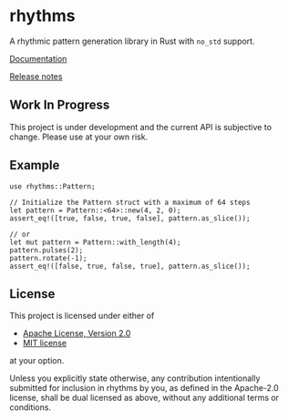 # rhythms

A rhythmic pattern generation library in Rust with `no_std` support.

[Documentation](https://docs.rs/rhythms/)

[Release notes](https://github.com/grindcode/rhythms/releases)

## Work In Progress

This project is under development and the current API is subjective to change. Please use at your own risk.

## Example

```
use rhythms::Pattern;

// Initialize the Pattern struct with a maximum of 64 steps
let pattern = Pattern::<64>::new(4, 2, 0);
assert_eq!([true, false, true, false], pattern.as_slice());

// or
let mut pattern = Pattern::with_length(4);
pattern.pulses(2);
pattern.rotate(-1);
assert_eq!([false, true, false, true], pattern.as_slice());
```

## License

This project is licensed under either of

- [Apache License, Version 2.0](https://github.com/grindcode/rhythms/blob/main/LICENSE-APACHE)
- [MIT license](https://github.com/grindcode/rhythms/blob/main/LICENSE-MIT)

at your option.

Unless you explicitly state otherwise, any contribution intentionally submitted
for inclusion in rhythms by you, as defined in the Apache-2.0 license, shall be
dual licensed as above, without any additional terms or conditions.